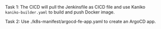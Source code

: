 Task 1:
The CICD will pull the Jenkinsfile as CICD file and use Kaniko `kaniko-builder.yaml` to build and push Docker image.

Task 2:
Use ./k8s-manifest/argocd-fe-app.yaml to create an ArgoCD app.
